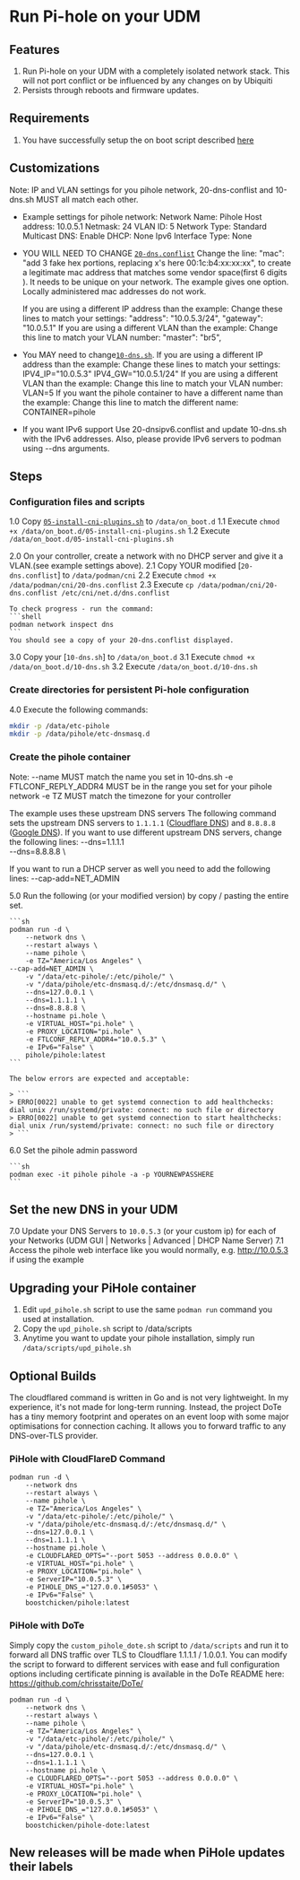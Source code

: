 # Run Pi-hole on your UDM

## Features

1. Run Pi-hole on your UDM with a completely isolated network stack. This will not port conflict or be influenced by any changes on by Ubiquiti
2. Persists through reboots and firmware updates.

## Requirements

1. You have successfully setup the on boot script described [here](https://github.com/unifi-utilities/unifios-utilities/tree/main/on-boot-script)

## Customizations

Note: IP and VLAN settings for you pihole network, 20-dns-conflist and 10-dns.sh MUST all match each other.

- Example settings for pihole network:
  Network Name: Pihole
  Host address: 10.0.5.1
  Netmask: 24
  VLAN ID: 5
  Network Type: Standard
  Multicast DNS: Enable
  DHCP: None
  Ipv6 Interface Type: None

- YOU WILL NEED TO CHANGE [`20-dns.conflist`](../cni-plugins/20-dns.conflist)
  Change the line:
  "mac": "add 3 fake hex portions, replacing x's here 00:1c:b4:xx:xx:xx",
  to create a legitimate mac address that matches some vendor space(first 6 digits ). It needs to be unique on your network.
  The example gives one option. Locally administered mac addresses do not work.

  If you are using a different IP address than the example:
  Change these lines to match your settings:
  "address": "10.0.5.3/24",
  "gateway": "10.0.5.1"
  If you are using a different VLAN than the example:
  Change this line to match your VLAN number:
  "master": "br5",

- You MAY need to change[`10-dns.sh`](../dns-common/on_boot.d/10-dns.sh).
  If you are using a different IP address than the example:
  Change these lines to match your settings:
  IPV4_IP="10.0.5.3"
  IPV4_GW="10.0.5.1/24"
  If you are using a different VLAN than the example:
  Change this line to match your VLAN number:
  VLAN=5
  If you want the pihole container to have a different name than the example:
  Change this line to match the different name:
  CONTAINER=pihole
- If you want IPv6 support
  Use 20-dnsipv6.conflist and update 10-dns.sh with the IPv6 addresses.
  Also, please provide IPv6 servers to podman using --dns arguments.

## Steps

### Configuration files and scripts

1.0 Copy [`05-install-cni-plugins.sh`](../cni-plugins/05-install-cni-plugins.sh) to `/data/on_boot.d`
1.1 Execute `chmod +x /data/on_boot.d/05-install-cni-plugins.sh`
1.2 Execute `/data/on_boot.d/05-install-cni-plugins.sh`

2.0 On your controller, create a network with no DHCP server and give it a VLAN.(see example settings above).
2.1 Copy YOUR modified [`20-dns.conflist`] to `/data/podman/cni`
2.2 Execute `chmod +x /data/podman/cni/20-dns.conflist`
2.3 Execute `cp /data/podman/cni/20-dns.conflist /etc/cni/net.d/dns.conflist`

    To check progress - run the command:
    ```shell
    podman network inspect dns
    ```
    You should see a copy of your 20-dns.conflist displayed.

3.0 Copy your [`10-dns.sh`] to `/data/on_boot.d`
3.1 Execute `chmod +x /data/on_boot.d/10-dns.sh`
3.2 Execute `/data/on_boot.d/10-dns.sh`

### Create directories for persistent Pi-hole configuration

4.0 Execute the following commands:

```sh
mkdir -p /data/etc-pihole
mkdir -p /data/pihole/etc-dnsmasq.d
```

### Create the pihole container

Note:
--name MUST match the name you set in 10-dns.sh
-e FTLCONF_REPLY_ADDR4 MUST be in the range you set for your pihole network
-e TZ MUST match the timezone for your controller

The example uses these upstream DNS servers The following command sets the upstream DNS servers to `1.1.1.1` ([Cloudflare DNS](https://1.1.1.1/)) and `8.8.8.8` ([Google DNS](https://developers.google.com/speed/public-dns/)).
If you want to use different upstream DNS servers, change the following lines:
--dns=1.1.1.1 \
 --dns=8.8.8.8 \

If you want to run a DHCP server as well you need to add the following lines:
--cap-add=NET_ADMIN
  
5.0 Run the following (or your modified version) by copy / pasting the entire set.

    ```sh
    podman run -d \
        --network dns \
        --restart always \
        --name pihole \
        -e TZ="America/Los Angeles" \
    --cap-add=NET_ADMIN \
        -v "/data/etc-pihole/:/etc/pihole/" \
        -v "/data/pihole/etc-dnsmasq.d/:/etc/dnsmasq.d/" \
        --dns=127.0.0.1 \
        --dns=1.1.1.1 \
        --dns=8.8.8.8 \
        --hostname pi.hole \
        -e VIRTUAL_HOST="pi.hole" \
        -e PROXY_LOCATION="pi.hole" \
        -e FTLCONF_REPLY_ADDR4="10.0.5.3" \
        -e IPv6="False" \
        pihole/pihole:latest
    ```

    The below errors are expected and acceptable:

    > ```
    > ERRO[0022] unable to get systemd connection to add healthchecks: dial unix /run/systemd/private: connect: no such file or directory
    > ERRO[0022] unable to get systemd connection to start healthchecks: dial unix /run/systemd/private: connect: no such file or directory
    > ```

6.0 Set the pihole admin password

    ```sh
    podman exec -it pihole pihole -a -p YOURNEWPASSHERE
    ```

## Set the new DNS in your UDM

7.0 Update your DNS Servers to `10.0.5.3` (or your custom ip) for each of your Networks (UDM GUI | Networks | Advanced | DHCP Name Server)
7.1 Access the pihole web interface like you would normally, e.g. http://10.0.5.3 if using the example

## Upgrading your PiHole container

1. Edit `upd_pihole.sh` script to use the same `podman run` command you used at installation.
2. Copy the `upd_pihole.sh` script to /data/scripts
3. Anytime you want to update your pihole installation, simply run `/data/scripts/upd_pihole.sh`

## Optional Builds

The cloudflared command is written in Go and is not very lightweight. In my
experience, it's not made for long-term running. Instead, the project DoTe
has a tiny memory footprint and operates on an event loop with some major
optimisations for connection caching. It allows you to forward traffic to any
DNS-over-TLS provider.

### PiHole with CloudFlareD Command

    podman run -d \
        --network dns
        --restart always \
        --name pihole \
        -e TZ="America/Los Angeles" \
        -v "/data/etc-pihole/:/etc/pihole/" \
        -v "/data/pihole/etc-dnsmasq.d/:/etc/dnsmasq.d/" \
        --dns=127.0.0.1 \
        --dns=1.1.1.1 \
        --hostname pi.hole \
        -e CLOUDFLARED_OPTS="--port 5053 --address 0.0.0.0" \
        -e VIRTUAL_HOST="pi.hole" \
        -e PROXY_LOCATION="pi.hole" \
        -e ServerIP="10.0.5.3" \
        -e PIHOLE_DNS_="127.0.0.1#5053" \
        -e IPv6="False" \
        boostchicken/pihole:latest

### PiHole with DoTe

Simply copy the `custom_pihole_dote.sh` script to `/data/scripts` and run it
to forward all DNS traffic over TLS to Cloudflare 1.1.1.1 / 1.0.0.1. You can modify the
script to forward to different services with ease and full configuration
options including certificate pinning is available in the DoTe README here:
https://github.com/chrisstaite/DoTe/

    podman run -d \
        --network dns \
        --restart always \
        --name pihole \
        -e TZ="America/Los Angeles" \
        -v "/data/etc-pihole/:/etc/pihole/" \
        -v "/data/pihole/etc-dnsmasq.d/:/etc/dnsmasq.d/" \
        --dns=127.0.0.1 \
        --dns=1.1.1.1 \
        --hostname pi.hole \
        -e CLOUDFLARED_OPTS="--port 5053 --address 0.0.0.0" \
        -e VIRTUAL_HOST="pi.hole" \
        -e PROXY_LOCATION="pi.hole" \
        -e ServerIP="10.0.5.3" \
        -e PIHOLE_DNS_="127.0.0.1#5053" \
        -e IPv6="False" \
        boostchicken/pihole-dote:latest


## New releases will be made when PiHole updates their labels
